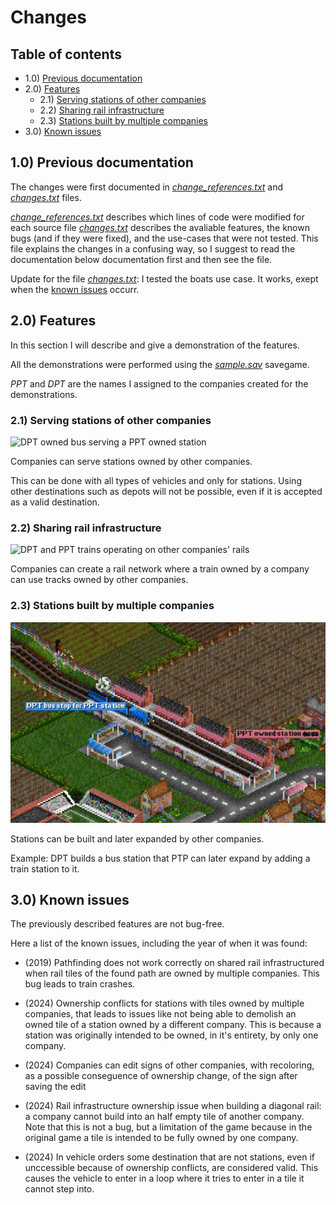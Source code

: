 # Changes

## Table of contents

- 1.0) [Previous documentation](#10-previous-documentation)
- 2.0) [Features](#20-features)
    - 2.1) [Serving stations of other companies](#21-serving-stations-of-other-companies)
    - 2.2) [Sharing rail infrastructure](#22-sharing-rail-infrastructure)
	- 2.3) [Stations built by multiple companies](#23-stations-built-by-multiple-companies)
- 3.0) [Known issues](#30-known-issues)
    
## 1.0) Previous documentation

The changes were first documented in [*change_references.txt*](change_references.txt) 
and [*changes.txt*](changes.txt) files.

[*change_references.txt*](change_references.txt)  describes which lines of code 
were modified for each source file
[*changes.txt*](changes.txt) describes the avaliable features, the known bugs 
(and if they were fixed), and the use-cases that were not tested. This file 
explains the changes in a confusing way, so I suggest to read the 
documentation below documentation first and then see the file.

Update for the file [*changes.txt*](changes.txt): I tested the boats use case. 
It works, exept when the  [known issues](#30-known-issues) occurr.

## 2.0) Features

In this section I will describe and give a demonstration of the features.

All the demonstrations were performed using the [*sample.sav*](Changes/sample.sav) 
savegame.

*PPT* and *DPT* are the names I assigned to the companies created for the demonstrations.

### 2.1) Serving stations of other companies

![DPT owned bus serving a PPT owned station](dem1.gif)

Companies can serve stations owned by other companies.

This can be done with all types of vehicles and only for stations. Using other 
destinations such as depots will not be possible, even if it is accepted as a 
valid destination. 

### 2.2) Sharing rail infrastructure

![DPT and PPT trains operating on other companies' rails](dem2.gif)

Companies can create a rail network where a train owned by a company can use 
tracks owned by other companies.

### 2.3) Stations built by multiple companies

![DPT owned bus serving a PPT owned station](dem3.png)

Stations can be built and later expanded by other companies.

Example: DPT builds a bus station that PTP can later expand 
by adding a train station to it.

## 3.0) Known issues

The previously described features are not bug-free.

Here a list of the known issues, including the year of when it was found:

- (2019) Pathfinding does not work correctly on shared rail infrastructured when
rail tiles of the found path are owned by multiple companies. This bug leads to 
train crashes.

- (2024) Ownership conflicts for stations with tiles owned by multiple companies,
that leads to issues like not being able to demolish an owned tile of a station 
owned by a different company. This is because a station was originally intended to
be owned, in it's entirety, by only one company.

- (2024) Companies can edit signs of other companies, with recoloring, 
as a possible conseguence of ownership change, of the sign after saving the edit

- (2024) Rail infrastructure ownership issue when building a diagonal rail: a company
cannot build into an half empty tile of another company. Note that this is not a bug, 
but a limitation of the game because in the original game a tile is intended to 
be fully owned by one company.

- (2024) In vehicle orders some destination that are not stations, even if unccessible
because of ownership conflicts, are considered valid. This causes the vehicle to
enter in a loop where it tries to enter in a tile it cannot step into.


